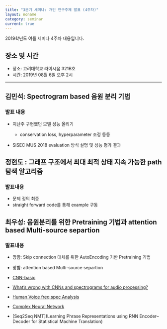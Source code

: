 ```yaml
---
title: "3분기 세미나: 개인 연구주제 발표 (4주차)"
layout: noname
category: seminar
current: true
---
```


2019학년도 여름 세미나 4주차 내용입니다.

## 장소 및 시간

- 장소: 고려대학교 라이시움 321B호
- 시간: 2019년 08월 6일 오후 2시

---


## 김민석: Spectrogram based 음원 분리 기법

### 발표 내용
- 지난주 구현했던 모델 성능 올리기
   - conservation loss, hyperparameter 조정 등등

- SiSEC MUS 2018 evaluation 방식 설명 및 성능 평가 결과

## 정현도 : 그래프 구조에서 최대 최적 상태 지속 가능한 path 탐색 알고리즘

### 발표내용
- 문제 정의 최종
- straight forward code를 통해 example 구동

## 최우성: 음원분리를 위한 Pretraining 기법과 attention based Multi-source separtion

### 발표내용

- 망함: Skip connection 대체를 위한 AutoEncoding 기반 Pretraining 기법

- 망함: attention based Multi-source separtion

- [CNN-basic](https://towardsdatascience.com/intuitively-understanding-convolutions-for-deep-learning-1f6f42faee1)

- [What’s wrong with CNNs and spectrograms for audio processing?](https://towardsdatascience.com/whats-wrong-with-spectrograms-and-cnns-for-audio-processing-311377d7ccd)

- [Human Voice freq spec Analysis](https://www.youtube.com/watch?v=MPVcB6j7CkE)

- [Complex Neural Network](https://arxiv.org/abs/1705.09792)

- [Seq2Seq NMT](Learning Phrase Representations using RNN Encoder–Decoder for Statistical Machine Translation)

